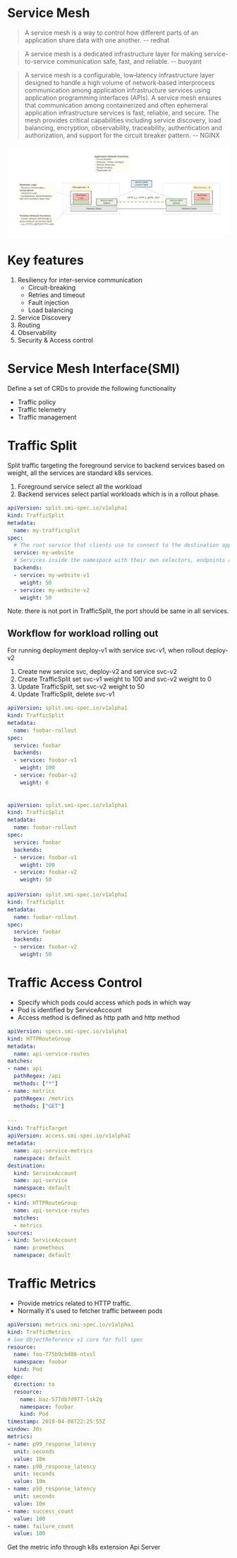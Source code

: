 # Service Mesh
> A service mesh is a way to control how different parts of an application share 
> data with one another.
>                      -- redhat

> A service mesh is a dedicated infrastructure layer for making service-to-service 
> communication safe, fast, and reliable. 
>                      -- buoyant

> A service mesh is a configurable, low‑latency infrastructure layer designed to 
> handle a high volume of network‑based interprocess communication among application 
> infrastructure services using application programming interfaces (APIs). A service 
> mesh ensures that communication among containerized and often ephemeral application 
> infrastructure services is fast, reliable, and secure. The mesh provides critical 
> capabilities including service discovery, load balancing, encryption, observability, 
> traceability, authentication and authorization, and support for the circuit breaker 
> pattern.
>                      -- NGINX

![""](servicemesh.png)

# Key features
1. Resiliency for inter-service communication
   - Circuit-breaking
   - Retries and timeout
   - Fault injection
   - Load balancing
1. Service Discovery
1. Routing
1. Observability
1. Security & Access control

# Service Mesh Interface(SMI)
Define a set of CRDs to provide the following functionality
- Traffic policy
- Traffic telemetry
- Traffic management

# Traffic Split
Split traffic targeting the foreground service to backend 
services based on weight, all the services are standard k8s 
services.
1. Foreground service
select all the workload
1. Backend services
select partial workloads which is in a rollout phase.
```yaml
apiVersion: split.smi-spec.io/v1alpha1
kind: TrafficSplit
metadata:
  name: my-trafficsplit
spec:
  # The root service that clients use to connect to the destination application.
  service: my-website
  # Services inside the namespace with their own selectors, endpoints and configuration.
  backends:
  - service: my-website-v1
    weight: 50
  - service: my-website-v2
    weight: 50
```
Note: there is not port in TrafficSplit, the port should be same
in all services.

## Workflow for workload rolling out
For running deployment deploy-v1 with service svc-v1, when rollout deploy-v2
1. Create new service svc, deploy-v2 and service svc-v2
1. Create TrafficSplit set svc-v1 weight to 100 and svc-v2 weight to 0
1. Update TrafficSplit, set svc-v2 weight to 50 
1. Update TrafficSplit, delete svc-v1
```yaml
apiVersion: split.smi-spec.io/v1alpha1
kind: TrafficSplit
metadata:
  name: foobar-rollout
spec:
  service: foobar
  backends:
  - service: foobar-v1
    weight: 100
  - service: foobar-v2
    weight: 0


apiVersion: split.smi-spec.io/v1alpha1
kind: TrafficSplit
metadata:
  name: foobar-rollout
spec:
  service: foobar
  backends:
  - service: foobar-v1
    weight: 100
  - service: foobar-v2
    weight: 50

apiVersion: split.smi-spec.io/v1alpha1
kind: TrafficSplit
metadata:
  name: foobar-rollout
spec:
  service: foobar
  backends:
  - service: foobar-v2
    weight: 50
```

# Traffic Access Control
- Specify which pods could access which pods in which way
- Pod is identified by ServiceAccount
- Access method is defined as http path and http method
```yaml
apiVersion: specs.smi-spec.io/v1alpha1
kind: HTTPRouteGroup
metadata:
  name: api-service-routes
matches:
- name: api
  pathRegex: /api
  methods: ["*"]
- name: metrics
  pathRegex: /metrics
  methods: ["GET"]

---
kind: TrafficTarget
apiVersion: access.smi-spec.io/v1alpha1
metadata:
  name: api-service-metrics
  namespace: default
destination:
  kind: ServiceAccount
  name: api-service
  namespace: default
specs:
- kind: HTTPRouteGroup
  name: api-service-routes
  matches:
  - metrics
sources:
- kind: ServiceAccount
  name: prometheus
  namespace: default
```

# Traffic Metrics
- Provide metrics related to HTTP traffic.
- Normally it's used to fetcher traffic between pods
```yaml
apiVersion: metrics.smi-spec.io/v1alpha1
kind: TrafficMetrics
# See ObjectReference v1 core for full spec
resource:
  name: foo-775b9cbd88-ntxsl
  namespace: foobar
  kind: Pod
edge:
  direction: to
  resource:
    name: baz-577db7d977-lsk2q
    namespace: foobar
    kind: Pod
timestamp: 2019-04-08T22:25:55Z
window: 30s
metrics:
- name: p99_response_latency
  unit: seconds
  value: 10m
- name: p90_response_latency
  unit: seconds
  value: 10m
- name: p50_response_latency
  unit: seconds
  value: 10m
- name: success_count
  value: 100
- name: failure_count
  value: 100
```
Get the metric info through k8s extension Api Server

